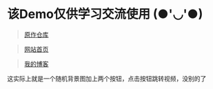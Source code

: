 # 该Demo仅供学习交流使用 (●'◡'●)

>[原作仓库](https://github.com/Hisuifeng/cheat) 

>[网站首页](https://1477017264.github.io/rr_dadio/) 

>[我的博客](https://1477017264.github.io/) 

这实际上就是一个随机背景图加上两个按钮，点击按钮跳转视频，没别的了
